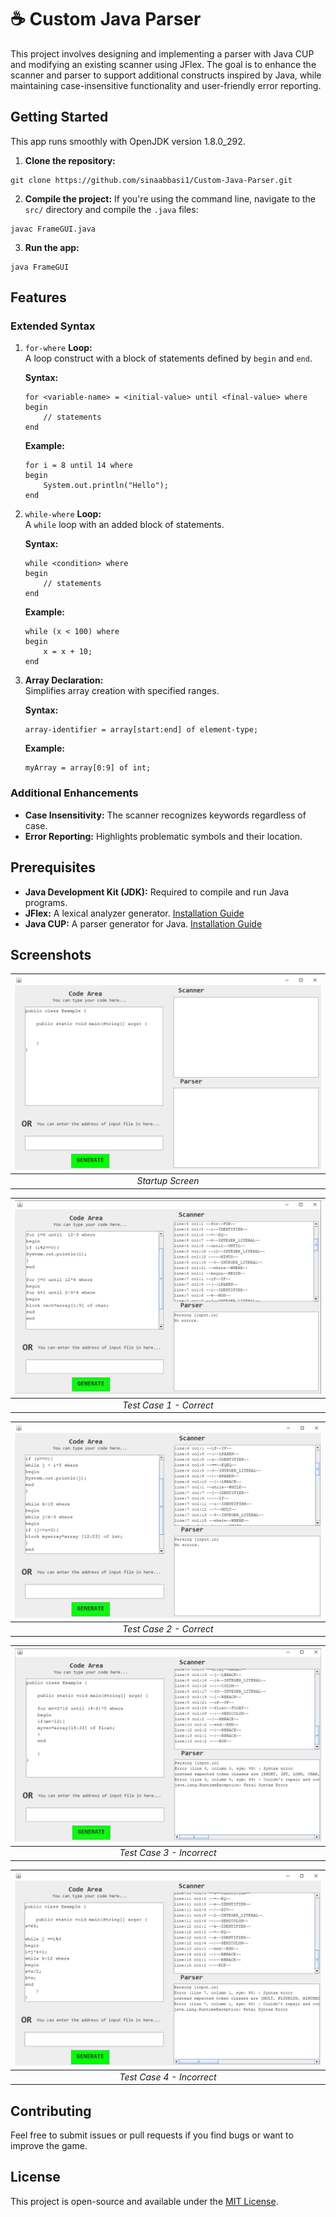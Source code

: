 # :coffee: Custom Java Parser

This project involves designing and implementing a parser with Java CUP and modifying an existing scanner using JFlex.
The goal is to enhance the scanner and parser to support additional constructs inspired by Java, while maintaining case-insensitive functionality and user-friendly error reporting.

<!-- A custom Java parser with modified grammar, redefining certain statements and constructs. Includes a GUI-based compiler to display outputs from the scanner and parser.
-->
## Getting Started

This app runs smoothly with OpenJDK version 1.8.0_292.

1. **Clone the repository:** <br />
```
git clone https://github.com/sinaabbasi1/Custom-Java-Parser.git
```
2. **Compile the project:** If you're using the command line, navigate to the `src/` directory and compile the `.java` files: <br />
```
javac FrameGUI.java
```
3. **Run the app:** <br />
```
java FrameGUI
```

## Features

### Extended Syntax

  1. `for-where` **Loop:** \
     A loop construct with a block of statements defined by `begin` and `end`.
     
     **Syntax:**
     ```
     for <variable-name> = <initial-value> until <final-value> where
     begin
         // statements
     end
     ```

     **Example:**
     ```
     for i = 8 until 14 where
     begin
         System.out.println("Hello");
     end
     ```
  2. `while-where` **Loop:** \
     A `while` loop with an added block of statements.

     **Syntax:**
     ```
     while <condition> where
     begin
         // statements
     end
     ```

     **Example:**
     ```
     while (x < 100) where
     begin
         x = x + 10;
     end
     ```
  3. **Array Declaration:** \
     Simplifies array creation with specified ranges.

     **Syntax:**
     ```
     array-identifier = array[start:end] of element-type;
     ```

     **Example:**
     ```
     myArray = array[0:9] of int;
     ```

### Additional Enhancements

* **Case Insensitivity:** The scanner recognizes keywords regardless of case.
* **Error Reporting:** Highlights problematic symbols and their location.

## Prerequisites

* **Java Development Kit (JDK):** Required to compile and run Java programs.
* **JFlex:** A lexical analyzer generator. [Installation Guide](https://www.youtube.com/watch?v=WLHn5JzLx6I)
* **Java CUP:** A parser generator for Java. [Installation Guide](https://www.youtube.com/watch?v=zWoDiDy5c-U)

## Screenshots

| ![Startup Screen](./screenshots/Startup%20Screen.png) | 
|:--:| 
| *Startup Screen* |

| ![Test Case 1 - Correct](./screenshots/Test%20Case%201%20-%20Correct.png) | 
|:--:| 
| *Test Case 1 - Correct* |

| ![Test Case 2 - Correct](./screenshots/Test%20Case%202%20-%20Correct.png) | 
|:--:| 
| *Test Case 2 - Correct* |

| ![Test Case 3 - Incorrect](./screenshots/Test%20Case%203%20-%20Incorrect.png) | 
|:--:| 
| *Test Case 3 - Incorrect* |

| ![Test Case 4 - Incorrect](./screenshots/Test%20Case%204%20-%20Incorrect.png) | 
|:--:| 
| *Test Case 4 - Incorrect* |

## Contributing

Feel free to submit issues or pull requests if you find bugs or want to improve the game.

## License

This project is open-source and available under the [MIT License](LICENSE).





     

